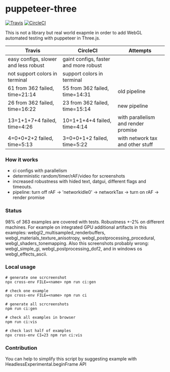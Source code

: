 # puppeteer-three
[![Travis](https://travis-ci.org/munrocket/puppeteer-three.svg?branch=master)](https://travis-ci.org/munrocket/puppeteer-three)
[![CircleCI](https://circleci.com/gh/munrocket/puppeteer-three.svg?style=svg)](https://circleci.com/gh/munrocket/puppeteer-three)

This is not a library but real world exapmle in order to add WebGL automated testing with puppeteer in Three.js.

|           Travis                        |            CircleCI                     |               Attempts               |
|-----------------------------------------|-----------------------------------------|--------------------------------------|
| easy configs, slower and less robust    | gaint configs, faster and more robust   |                                      |
| not support colors in terminal          | support colors in terminal              |                                      |
| 61 from 362 failed, time=21:14          | 55 from 362 failed, time=14:31          | old pipeline                         |
| 26 from 362 failed, time=16:22          | 23 from 362 failed, time=15:14          | new pipeline                         |
| 13=1+1+7+4 failed, time=4:26            | 10=1+1+4+4 failed, time=4:14            | with parallelism and render promise  |
| 4=0+0+2+2 failed, time=5:13             | 3=0+0+1+2 failed, time=5:22             | with network tax and other stuff     |

### How it works
- ci configs with parallelism
- deterministic random/timer/rAF/video for screenshots
- increased robustness with hided text, datgui, different flags and timeouts.
- pipeline: turn off rAF -> 'networkidle0' -> networkTax -> turn on rAF -> render promise

### Status
98% of 363 examples are covered with tests. Robustness +-2% on different machines. For example on integrated GPU additional artifacts in this examples: webgl2_multisampled_renderbuffers, webgl_materials_texture_anisotropy, webgl_postprocessing_procedural, webgl_shaders_tonemapping. Also this screenshots probably wrong: webgl_simple_gi, webgl_postprocessing_dof2, and in windows os webgl_effects_ascii.

### Local usage
```shell
# generate one scrcreenshot
npx cross-env FILE=<name> npm run ci:gen

# check one example
npx cross-env FILE=<name> npm run ci

# generate all scrcreenshots
npm run ci:gen

# check all examples in browser
npm run ci:vis

# check last half of examples
npx cross-env CI=23 npm run ci:vis
```

### Contribution
You can help to simplify this script by suggesting example with HeadlessExperimental.beginFrame API
